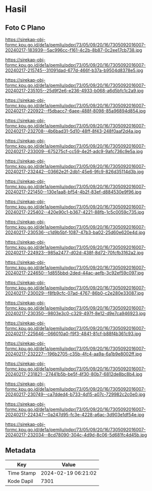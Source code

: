 # Hasil

## Foto C Plano

https://sirekap-obj-formc.kpu.go.id/de1a/pemilu/pdpr/73/05/09/20/16/7305092016007-20240217-183939--5ac996cc-f161-4c2b-8b87-0c2ee17cb738.jpg

https://sirekap-obj-formc.kpu.go.id/de1a/pemilu/pdpr/73/05/09/20/16/7305092016007-20240217-215745--31091dad-677d-466f-b37a-b9504d8378e5.jpg

https://sirekap-obj-formc.kpu.go.id/de1a/pemilu/pdpr/73/05/09/20/16/7305092016007-20240217-235105--25d9f2e6-e236-4933-b068-a6d5bfc1c2a9.jpg

https://sirekap-obj-formc.kpu.go.id/de1a/pemilu/pdpr/73/05/09/20/16/7305092016007-20240217-220922--f5dbacc7-6aee-488f-8098-85a96894d854.jpg

https://sirekap-obj-formc.kpu.go.id/de1a/pemilu/pdpr/73/05/09/20/16/7305092016007-20240217-232708--4b6bad31-5d10-48ff-8f43-248f0aaf2d4a.jpg

https://sirekap-obj-formc.kpu.go.id/de1a/pemilu/pdpr/73/05/09/20/16/7305092016007-20240217-233009--675275cf-cc59-4e2f-adc9-9afc736c9e5a.jpg

https://sirekap-obj-formc.kpu.go.id/de1a/pemilu/pdpr/73/05/09/20/16/7305092016007-20240217-232442--03662e2f-2db1-45e6-9fc9-826d35114d3b.jpg

https://sirekap-obj-formc.kpu.go.id/de1a/pemilu/pdpr/73/05/09/20/16/7305092016007-20240217-221450--130e1aa8-bf54-4b2f-83ef-d884530e9f96.jpg

https://sirekap-obj-formc.kpu.go.id/de1a/pemilu/pdpr/73/05/09/20/16/7305092016007-20240217-225402--420e90c1-b367-4221-88fb-1c5c0059c735.jpg

https://sirekap-obj-formc.kpu.go.id/de1a/pemilu/pdpr/73/05/09/20/16/7305092016007-20240217-230536--c1d9b5bf-1087-47b3-ba02-25d60e620e4d.jpg

https://sirekap-obj-formc.kpu.go.id/de1a/pemilu/pdpr/73/05/09/20/16/7305092016007-20240217-224923--985a2477-d02d-438f-8d72-70fcfb3162a2.jpg

https://sirekap-obj-formc.kpu.go.id/de1a/pemilu/pdpr/73/05/09/20/16/7305092016007-20240217-224650--1d855bbd-2ded-44ac-aefb-3c92ef59c097.jpg

https://sirekap-obj-formc.kpu.go.id/de1a/pemilu/pdpr/73/05/09/20/16/7305092016007-20240217-230029--f8fb9cfc-07ad-4767-86b0-c2e280e33087.jpg

https://sirekap-obj-formc.kpu.go.id/de1a/pemilu/pdpr/73/05/09/20/16/7305092016007-20240217-230350--9803e3c0-c329-497f-8e12-d9e7ca946923.jpg

https://sirekap-obj-formc.kpu.go.id/de1a/pemilu/pdpr/73/05/09/20/16/7305092016007-20240217-225646--066010a0-f9f3-4841-81cf-b88f4b361c93.jpg

https://sirekap-obj-formc.kpu.go.id/de1a/pemilu/pdpr/73/05/09/20/16/7305092016007-20240217-232227--196b2705-c35b-4fc4-aa9a-6a1b9e8002ff.jpg

https://sirekap-obj-formc.kpu.go.id/de1a/pemilu/pdpr/73/05/09/20/16/7305092016007-20240217-231821--27441b5b-be5f-4f30-80b7-6812de8bc8b4.jpg

https://sirekap-obj-formc.kpu.go.id/de1a/pemilu/pdpr/73/05/09/20/16/7305092016007-20240217-230749--ca7dded4-b733-4d15-a07c-729982c2c0e0.jpg

https://sirekap-obj-formc.kpu.go.id/de1a/pemilu/pdpr/73/05/09/20/16/7305092016007-20240217-224347--0a247d95-fc3e-4228-a6ac-3d903e1df54e.jpg

https://sirekap-obj-formc.kpu.go.id/de1a/pemilu/pdpr/73/05/09/20/16/7305092016007-20240217-232034--8cd78090-304c-4d9d-8c06-5d681fc4d45b.jpg


## Metadata

| Key        | Value               |
| ---------- | ------------------- |
| Time Stamp | 2024-02-19 06:21:02 |
| Kode Dapil | 7301                |



